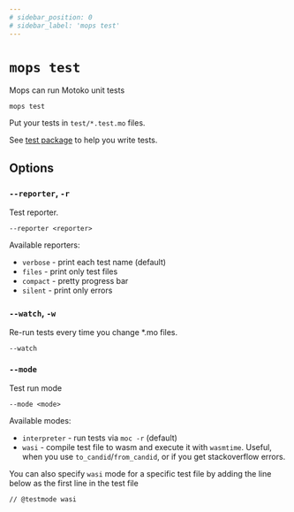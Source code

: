```yaml
---
# sidebar_position: 0
# sidebar_label: 'mops test'
---
```


# `mops test`

Mops can run Motoko unit tests
```
mops test
```

Put your tests in `test/*.test.mo` files.

See [test package](https://mops.one/test) to help you write tests.

## Options

### `--reporter`, `-r`

Test reporter.

```
--reporter <reporter>
```

Available reporters:

- `verbose` - print each test name (default)
- `files` - print only test files
- `compact` - pretty progress bar
- `silent` - print only errors


### `--watch`, `-w`

Re-run tests every time you change *.mo files.

```
--watch
```


### `--mode`

Test run mode

```
--mode <mode>
```

Available modes:

- `interpreter` - run tests via `moc -r` (default)
- `wasi` - compile test file to wasm and execute it with `wasmtime`. Useful, when you use `to_candid`/`from_candid`, or if you get stackoverflow errors.


You can also specify `wasi` mode for a specific test file by adding the line below as the first line in the test file
```
// @testmode wasi
```
